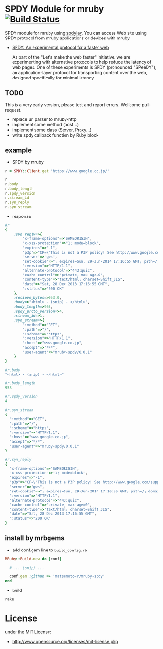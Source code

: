 # SPDY Module for mruby  [![Build Status](https://travis-ci.org/matsumoto-r/mruby-spdy.png?branch=master)](https://travis-ci.org/matsumoto-r/mruby-spdy)
SPDY module for mruby using [spdylay](https://github.com/tatsuhiro-t/spdylay). You can access Web site using SPDY protocol from mruby applications or devices with mruby.

- [SPDY: An experimental protocol for a faster web](http://www.chromium.org/spdy/spdy-whitepaper) 

    As part of the "Let's make the web faster" initiative, we are experimenting with alternative protocols to help reduce the latency of web pages. One of these experiments is SPDY (pronounced "SPeeDY"), an application-layer protocol for transporting content over the web, designed specifically for minimal latency.

## TODO
This is a very early version, please test and report errors. Wellcome pull-request.
- replace uri parser to mruby-http
- implement some method (post...)
- implement some class (Server, Proxy...)
- write spdy callback function by Ruby block

## example
- SPDY by mruby

```ruby
r = SPDY::Client.get 'https://www.google.co.jp/'

r
r.body
r.body_length
r.spdy_version
r.stream_id
r.syn_reply
r.syn_stream
```

- response

```ruby
#r
{
    :syn_reply=>{
        "x-frame-options"=>"SAMEORIGIN", 
        "x-xss-protection"=>"1; mode=block", 
        "expires"=>"-1", 
        "p3p"=>"CP=\"This is not a P3P policy! See http://www.google.com/support/accounts/bin/answer.py?hl=en&answer=151657 for more info.\"", 
        "server"=>"gws", 
        "set-cookie"=>"; expires=Sun, 29-Jun-2014 17:16:55 GMT; path=/; domain=.google.co.jp; HttpOnly", 
        ":version"=>"HTTP/1.1", 
        "alternate-protocol"=>"443:quic", 
        "cache-control"=>"private, max-age=0", 
        "content-type"=>"text/html; charset=Shift_JIS", 
        "date"=>"Sat, 28 Dec 2013 17:16:55 GMT", 
        ":status"=>"200 OK"
    }, 
    :recieve_bytes=>953.0, 
    :body=>"<html> - (snip) - </html>", 
    :body_length=>953, 
    :spdy_proto_version=>4, 
    :stream_id=>1, 
    :syn_stream=>{
        ":method"=>"GET", 
        ":path"=>"/", 
        ":scheme"=>"https", 
        ":version"=>"HTTP/1.1", 
        ":host"=>"www.google.co.jp", 
        "accept"=>"*/*", 
        "user-agent"=>"mruby-spdy/0.0.1"
    }
}

#r.body
"<html> - (snip) - </html>"

#r.body_length
953

#r.spdy_version
4

#r.syn_stream
{
  ":method"=>"GET",
  ":path"=>"/",
  ":scheme"=>"https",
  ":version"=>"HTTP/1.1",
  ":host"=>"www.google.co.jp",
  "accept"=>"*/*",
  "user-agent"=>"mruby-spdy/0.0.1"
}

#r.syn_reply
{
  "x-frame-options"=>"SAMEORIGIN",
  "x-xss-protection"=>"1; mode=block",
  "expires"=>"-1",
  "p3p"=>"CP=\"This is not a P3P policy! See http://www.google.com/support/accounts/bin/answer.py?hl=en&answer=151657 for more info.\"",
  "server"=>"gws",
  "set-cookie"=>"; expires=Sun, 29-Jun-2014 17:16:55 GMT; path=/; domain=.google.co.jp; HttpOnly",
  ":version"=>"HTTP/1.1",
  "alternate-protocol"=>"443:quic",
  "cache-control"=>"private, max-age=0",
  "content-type"=>"text/html; charset=Shift_JIS",
  "date"=>"Sat, 28 Dec 2013 17:16:55 GMT",
  ":status"=>"200 OK"
}

```

## install by mrbgems
 - add conf.gem line to `build_config.rb`

```ruby
MRuby::Build.new do |conf|

  # ... (snip) ...

  conf.gem :github => 'matsumoto-r/mruby-spdy'
end
```

 - build

```
rake
```

# License
under the MIT License:

* http://www.opensource.org/licenses/mit-license.php


